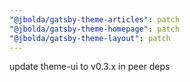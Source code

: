 ```yaml
---
"@jbolda/gatsby-theme-articles": patch
"@jbolda/gatsby-theme-homepage": patch
"@jbolda/gatsby-theme-layout": patch
---
```


update theme-ui to v0.3.x in peer deps
